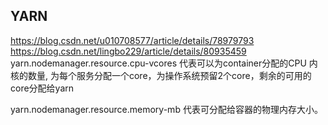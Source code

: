 ## YARN
https://blog.csdn.net/u010708577/article/details/78979793
https://blog.csdn.net/lingbo229/article/details/80935459
yarn.nodemanager.resource.cpu-vcores
代表可以为container分配的CPU 内核的数量, 为每个服务分配一个core，为操作系统预留2个core，剩余的可用的core分配给yarn

yarn.nodemanager.resource.memory-mb 代表可分配给容器的物理内存大小。